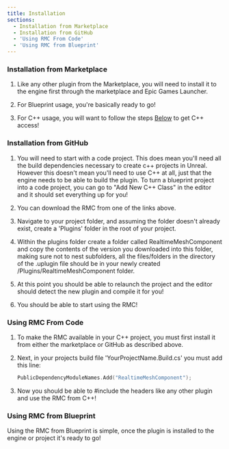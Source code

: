 ```yaml
---
title: Installation
sections:
  - Installation from Marketplace
  - Installation from GitHub
  - 'Using RMC From Code'
  - 'Using RMC from Blueprint'
---
```


### Installation from Marketplace

1. Like any other plugin from the Marketplace, you will need to install it to the engine first through the marketplace and Epic Games Launcher.
   
2. For Blueprint usage, you're basically ready to go!

3. For C++ usage, you will want to follow the steps [Below](#using-rmc-from-code) to get C++ access!

### Installation from GitHub

1. You will need to start with a code project. This does mean you'll need all the build dependencies necessary to create c++ projects in Unreal. However this doesn't mean you'll need to use C++ at all, just that the engine needs to be able to build the plugin. To turn a blueprint project into a code project, you can go to "Add New C++ Class" in the editor and it should set everything up for you!

2. You can download the RMC from one of the links above.

3. Navigate to your project folder, and assuming the folder doesn't already exist, create a 'Plugins' folder in the root of your project.

4. Within the plugins folder create a folder called RealtimeMeshComponent and copy the contents of the version you downloaded into this folder, making sure not to nest subfolders, all the files/folders in the directory of the .uplugin file should be in your newly created /Plugins/RealtimeMeshComponent folder.
   
5. At this point you should be able to relaunch the project and the editor should detect the new plugin and compile it for you!

6. You should be able to start using the RMC!

### Using RMC From Code

1. To make the RMC available in your C++ project, you must first install it from either the marketplace or GitHub as described above.

2. Next, in your projects build file 'YourProjectName.Build.cs' you must add this line:

    ```c++
    PublicDependencyModuleNames.Add("RealtimeMeshComponent");
    ```

3. Now you should be able to #include the headers like any other plugin and use the RMC from C++!

### Using RMC from Blueprint

Using the RMC from Blueprint is simple, once the plugin is installed to the engine or project it's ready to go!


